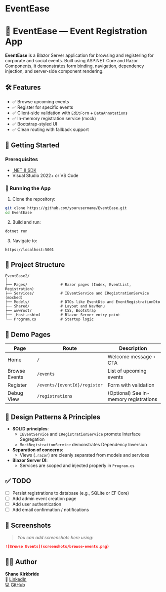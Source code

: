 # EventEase
# 📅 EventEase — Event Registration App

**EventEase** is a Blazor Server application for browsing and registering for corporate and social events. Built using ASP.NET Core and Razor Components, it demonstrates form binding, navigation, dependency injection, and server-side component rendering.

## 🛠 Features

- ✅ Browse upcoming events
- ✅ Register for specific events
- ✅ Client-side validation with `EditForm` + `DataAnnotations`
- ✅ In-memory registration service (mock)
- ✅ Bootstrap-styled UI
- ✅ Clean routing with fallback support

## 🚀 Getting Started

### Prerequisites

- [.NET 8 SDK](https://dotnet.microsoft.com/en-us/download/dotnet/8.0)
- Visual Studio 2022+ or VS Code

### 🔧 Running the App

1. Clone the repository:

```bash
git clone https://github.com/yourusername/EventEase.git
cd EventEase
```

2. Build and run:

```bash
dotnet run
```

3. Navigate to:
```
https://localhost:5001
```

## 🧩 Project Structure

```
EventEase2/
│
├── Pages/               # Razor pages (Index, EventList, Registration)
├── Services/            # IEventService and IRegistrationService (mocked)
├── Models/              # DTOs like EventDto and EventRegistrationDto
├── Shared/              # Layout and NavMenu
├── wwwroot/             # CSS, Bootstrap
├── _Host.cshtml         # Blazor Server entry point
└── Program.cs           # Startup logic
```

## 🧪 Demo Pages

| Page | Route | Description |
|------|-------|-------------|
| Home | `/` | Welcome message + CTA |
| Browse Events | `/events` | List of upcoming events |
| Register | `/events/{eventId}/register` | Form with validation |
| Debug View | `/registrations` | (Optional) See in-memory registrations |

## 🧠 Design Patterns & Principles

- **SOLID principles**:
  - `IEventService` and `IRegistrationService` promote Interface Segregation
  - `MockRegistrationService` demonstrates Dependency Inversion
- **Separation of concerns**:
  - Views (`.razor`) are cleanly separated from models and services
- **Blazor Server DI**:
  - Services are scoped and injected properly in `Program.cs`

## ✅ TODO

- [ ] Persist registrations to database (e.g., SQLite or EF Core)
- [ ] Add admin event creation page
- [ ] Add user authentication
- [ ] Add email confirmation / notifications

## 📸 Screenshots

> _You can add screenshots here using:_
```md
![Browse Events](screenshots/browse-events.png)
```

## 👨‍💻 Author

**Shane Kirkbride**  
🔗 [LinkedIn](https://linkedin.com/in/yourprofile)  
💻 [GitHub](https://github.com/yourusername)
